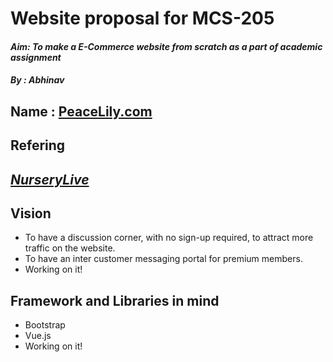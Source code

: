 # Website proposal for MCS-205
#### _Aim: To make a E-Commerce website from scratch as a part of academic assignment_
#### _By : Abhinav_

## Name : [PeaceLily.com](#)
## Refering 
## _[NurseryLive](https://NurseryLive.com)_
## Vision
* To have a discussion corner, with no sign-up required, to attract more traffic on the website.
* To have an inter customer messaging portal for premium members. 
* Working on it!
## Framework and Libraries in mind
* Bootstrap
* Vue.js
* Working on it!
